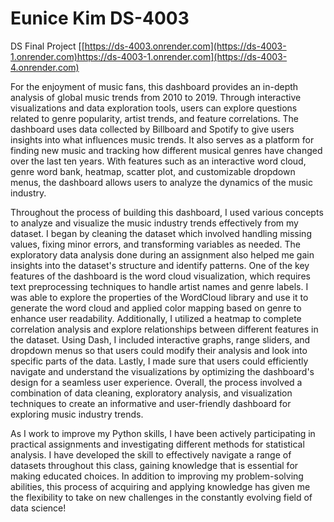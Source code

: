 # Eunice Kim DS-4003
DS Final Project
[[https://ds-4003.onrender.com](https://ds-4003-1.onrender.com)https://ds-4003-1.onrender.com](https://ds-4003-4.onrender.com)

For the enjoyment of music fans, this dashboard provides an in-depth analysis of global music trends from 2010 to 2019. Through interactive visualizations and data exploration tools, users can explore questions related to genre popularity, artist trends, and feature correlations. The dashboard uses data collected by Billboard and Spotify to give users insights into what influences music trends. It also serves as a platform for finding new music and tracking how different musical genres have changed over the last ten years. With features such as an interactive word cloud, genre word bank, heatmap, scatter plot, and customizable dropdown menus, the dashboard allows users to analyze the dynamics of the music industry.

Throughout the process of building this dashboard, I used various concepts to analyze and visualize the music industry trends effectively from my dataset. I began by cleaning the dataset which involved handling missing values, fixing minor errors, and transforming variables as needed. The exploratory data analysis done during an assignment also helped me gain insights into the dataset's structure and identify patterns. One of the key features of the dashboard is the word cloud visualization, which requires text preprocessing techniques to handle artist names and genre labels. I was able to explore the properties of the WordCloud library and use it to generate the word cloud and applied color mapping based on genre to enhance user readability. Additionally, I utilized a heatmap to complete correlation analysis and explore relationships between different features in the dataset. Using Dash, I included interactive graphs, range sliders, and dropdown menus so that users could modify their analysis and look into specific parts of the data. Lastly, I made sure that users could efficiently navigate and understand the visualizations by optimizing the dashboard's design for a seamless user experience. Overall, the process involved a combination of data cleaning, exploratory analysis, and visualization techniques to create an informative and user-friendly dashboard for exploring music industry trends.

As I work to improve my Python skills, I have been actively participating in practical assignments and investigating different methods for statistical analysis. I have developed the skill to effectively navigate a range of datasets throughout this class, gaining knowledge that is essential for making educated choices. In addition to improving my problem-solving abilities, this process of acquiring and applying knowledge has given me the flexibility to take on new challenges in the constantly evolving field of data science!

